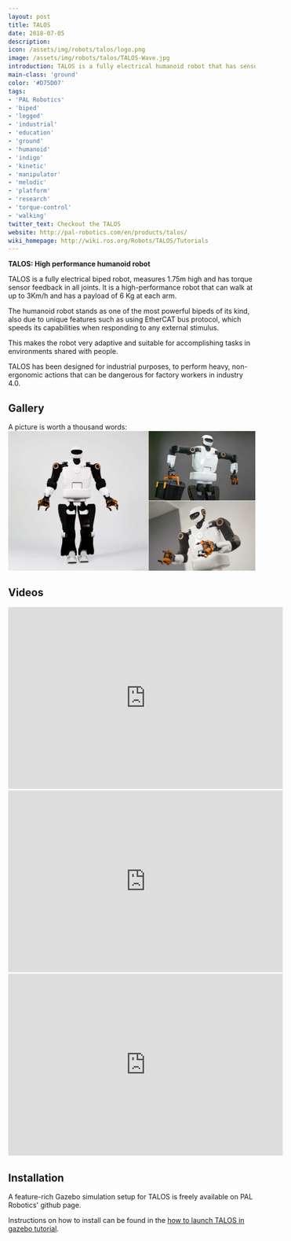 ```yaml
---
layout: post
title: TALOS
date: 2018-07-05
description:
icon: /assets/img/robots/talos/logo.png
image: /assets/img/robots/talos/TALOS-Wave.jpg
introduction: TALOS is a fully electrical humanoid robot that has sensored torque control in all its joints and uses EtherCAT bus protocol. It is ready to tackle complex industrial tasks with its 6 Kg payload with each arm.
main-class: 'ground'
color: '#D75D07'
tags:
- 'PAL Robotics'
- 'biped'
- 'legged'
- 'industrial'
- 'education'
- 'ground'
- 'humanoid'
- 'indigo'
- 'kinetic'
- 'manipulator'
- 'melodic'
- 'platform'
- 'research'
- 'torque-control'
- 'walking'
twitter_text: Checkout the TALOS
website: http://pal-robotics.com/en/products/talos/
wiki_homepage: http://wiki.ros.org/Robots/TALOS/Tutorials
---
```


**TALOS: High performance humanoid robot**

TALOS is a fully electrical biped robot, measures 1.75m high and has torque sensor feedback in all joints. It is a high-performance robot that can walk at up to 3Km/h and has a payload of 6 Kg at each arm. 

The humanoid robot stands as one of the most powerful bipeds of its kind, also due to unique features such as using EtherCAT bus protocol, which speeds its capabilities when responding to any external stimulus. 

This makes the robot very adaptive and suitable for accomplishing tasks in environments shared with people. 

TALOS has been designed for industrial purposes, to perform heavy, non-ergonomic actions that can be dangerous for factory workers in industry 4.0.

## Gallery
A picture is worth a thousand words:
![TiagoGallery](/assets/img/robots/talos/TALOS_gallery.jpg)

## Videos

<iframe width="560" height="370" src="https://www.youtube.com/embed/xUeApfMAKAE" frameborder="0" allow="autoplay; encrypted-media" allowfullscreen></iframe>

<iframe width="560" height="370" src="https://www.youtube.com/embed/MyQcRfTYKWw?start=26" frameborder="0" allow="autoplay; encrypted-media" allowfullscreen></iframe>

<iframe width="560" height="370" src="https://www.youtube.com/embed/H7UibXKw6fs" frameborder="0" allow="autoplay; encrypted-media" allowfullscreen></iframe>

## Installation

A feature-rich Gazebo simulation setup for TALOS is freely available on PAL Robotics' github page.

Instructions on how to install can be found in the [how to launch TALOS in gazebo tutorial](http://wiki.ros.org/Robots/TALOS/Tutorials).

